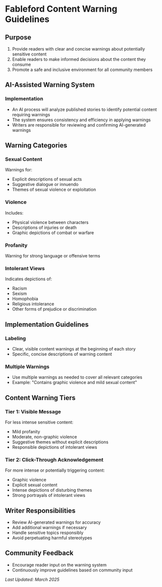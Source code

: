 # Fableford Content Warning Guidelines

## Purpose

1. Provide readers with clear and concise warnings about potentially sensitive content
2. Enable readers to make informed decisions about the content they consume
3. Promote a safe and inclusive environment for all community members

## AI-Assisted Warning System

### Implementation
- An AI process will analyze published stories to identify potential content requiring warnings
- The system ensures consistency and efficiency in applying warnings
- Writers are responsible for reviewing and confirming AI-generated warnings

## Warning Categories

### Sexual Content
Warnings for:
- Explicit descriptions of sexual acts
- Suggestive dialogue or innuendo
- Themes of sexual violence or exploitation

### Violence
Includes:
- Physical violence between characters
- Descriptions of injuries or death
- Graphic depictions of combat or warfare

### Profanity
Warning for strong language or offensive terms

### Intolerant Views
Indicates depictions of:
- Racism
- Sexism
- Homophobia
- Religious intolerance
- Other forms of prejudice or discrimination

## Implementation Guidelines

### Labeling
- Clear, visible content warnings at the beginning of each story
- Specific, concise descriptions of warning content

### Multiple Warnings
- Use multiple warnings as needed to cover all relevant categories
- Example: "Contains graphic violence and mild sexual content"

## Content Warning Tiers

### Tier 1: Visible Message
For less intense sensitive content:
- Mild profanity
- Moderate, non-graphic violence
- Suggestive themes without explicit descriptions
- Responsible depictions of intolerant views

### Tier 2: Click-Through Acknowledgement
For more intense or potentially triggering content:
- Graphic violence
- Explicit sexual content
- Intense depictions of disturbing themes
- Strong portrayals of intolerant views

## Writer Responsibilities

- Review AI-generated warnings for accuracy
- Add additional warnings if necessary
- Handle sensitive topics responsibly
- Avoid perpetuating harmful stereotypes

## Community Feedback

- Encourage reader input on the warning system
- Continuously improve guidelines based on community input

*Last Updated: March 2025*